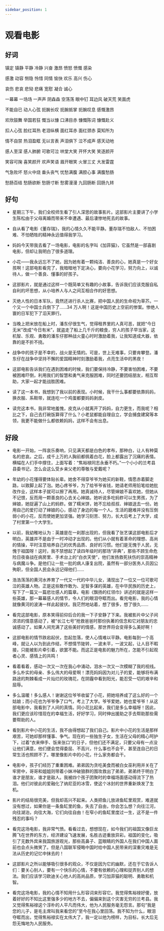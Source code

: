 ```yaml
---
sidebar_position: 1
---
```


# 观看电影

## 好词

镇定 镇静 平静 冷静 兴奋 激昂 愤怒 愤慨 感染

感激 动容 恻隐 怜惜 同情 愉快 欢乐 高兴 伤心

哀伤 悲哀 悲恸 悲痛 宽慰 凝合 诚心

一幕幕 一场场 一声声 阴森森 空荡荡 眼中钉 耳边风 破天荒 笑面虎

不能自已 动人心弦 扼腕长叹 扼腕抵掌 扼腕叹息 感慨激昂

欢欣鼓舞 举国若狂 慨当以慷 口沸目赤 慷慨陈词 慷慨赴义

扣人心弦 脸红耳热 老泪纵横 面红耳赤 面红颈赤 莫知所为

情不自禁 热泪盈眶 无以言表 声泪俱下 泣不成声 感天动地

感人至深 感人肺腑 可歌可泣 哄堂大笑 开怀大笑 笑逐颜开

笑容可掬 喜笑颜开 欢声笑语 眉开眼笑 火冒三丈 大发雷霆

气急败坏 怒火中烧 垂头丧气 忧愁满腹 满腔心事 满腹愁肠

愁肠百结 愁肠欲断 愁肠寸断 愁雾漫漫 九回肠断 回肠九转

## 好句

- 星期三下午，我们全校师生看了引人深思的故事影片。这部影片主要讲了小学生陈松由于父母离婚而带来不幸遭遇、最后凄惨地死去的故事。

- 自从看了电影《董存瑞》，我的心情久久不能平静。董存瑞不怕敌人、不怕困难、不怕牺牲的精神永远值得我学习。

- 妈妈今天带我去看了一场电影，电影的名字叫《加菲猫》，它虽然是一部喜剧电影，但却让我明白了很多道理。

- 小花——我永远忘不了她，因为她有着一颗纯洁、善良的心，她真是一个好女孩啊！这部电影看完了，我暗暗地下定决心，要向小花学习，努力向上，以诚待人，做一个善良、懂事的好孩子。

- 这部影片，就是通过这样一个既简单又有趣的小故事，告诉我们应该克服自私自利的坏思想，从小培养人与人之间互相合作的好思想。

- 灭绝人性的日本军队，竟然还进行杀人比赛，把中国人民的生命视为草芥。一个又一个中国士兵倒下了……34 万人啊！这是中国历史上空前的惨案。惨绝人寰的日军犯下了滔天罪行。

- 当晚上把米放在船上时，潘东仔很生气，觉得租界里的人真可恶，就把“今日无米”改成“今日有米”，就盗走了船上几千斤的粮食，穷人的孩子早当家，这机智、乐观、勇敢的潘东仔那种战火童心时时激励着我，让我知道成大器，依靠的是不折不挠。

- 战争中的孩子是不幸的，战火是无情的。可是，世上无难事，只要肯攀登。潘东仔在战争中坚持不懈的爱国精神时刻激励着我，点亮生活中的黑夜！
- 这部电影告诉我们在遇到困难的时候，我们要保持冷静，不要害怕困难，不要被困难吓倒，利用我们的智慧和勇气来克服困难，同时还要团结朋友，相互帮助，大家一起才能战胜困难。

- 读了这一本书，我想到了我以前的表现。小时候，我干什么事都要依靠妈妈，换衣服、系鞋带，就连吃一个鸡蛋都要妈妈剥皮。

- 读完这本书，我非常地羞愧，皮克从小就离开了妈妈，自力更生，而我呢？相比之下，自己去打碗饭算得了什么？小老鼠都能自理自立，学会捕食建窝等本领，我更不能做什么都依赖妈妈，这样不会有出息。

## 好段

- 电影一开始，一阵哀乐奏响，只见满天都是白色的孝布，那种白，让人有种莫名的悲哀。之后，成千上万的人胸前都佩着白花，脸上都露出了沉痛的表情。横幅在人们手中撑住，上面写着：“焦裕禄同志永垂不朽。”一个小小的兰考县县委书记，怎么会这么受乡亲父老的尊敬与爱戴呢？

- 年幼的小花懂得要体贴长辈。她舍不得穿爷爷为她买的新鞋，情愿赤着脚走路，以致脚上起了泡。她心疼爷爷，为了给爷爷省钱，她请老师用铅笔给她批改作业，这样本子就可以擦了再用。她真诚待人，尽管婶娘不喜欢她，但她从不记恨，反而用一颗善良的心去关心婶娘。她听说多吃蚂蚱可以生男孩，为了婶娘，她捉遍了山上的蚂蚱。做了糯米饼，她不忘给叔叔、婶娘送去一份。她用自己的爱打动了婶娘的心，感动了身边的每一个人。生活的磨难并没有压倒弱小的小花，反而使她更加坚强。她学习刻苦、努力，长大后考上了大学，成了村里第一个大学生。

- 以前，我幼稚地认为：英雄是在一刹那出现的，但我看了张艺谋这部电影后才明白，英雄并不是由于一时冲动才出现的。他们从小就有着革命的理想、高尚的情操，平时注意培养自己的优秀品质、良好的习惯。他们是无愧于人民，无愧于祖国呀！这时，我不禁想起了读四年级时的那场“非典”，那些不顾生命危险日夜奋战在病房里、手术台上的“白衣天使”，他们发扬救死扶伤的崇高精神与病魔斗争。是他们让一批一批的病人康复出院，虽然有一部分医务人员因公殉职，但全国人民会永远记得他们……

- 浩浩荡荡的黄河水养育了一代又一代的中华儿女，涌现出了一位又一位可歌可泣的英雄人物。正是这些敢作敢为、足智多谋的英雄，在中华民族的历史上，写下了一篇又一篇悲壮感人的篇章。电影《飘扬的红领巾》讲述的就是这样一些英雄，那一幕幕感人的情节，令人们的眼泪夺眶而出。看完电影，我的心情就像黄河的波涛一样此起彼伏。我茫然地站着，想了很多，想了很久……

- 看完这部电影，原本笑得前仰后合的我一下子安静了下来。我被影片中父子间浓浓的情意感动了，被“长江七号”抢救爸爸时那份执著的信念和它对朋友的忠诚感动了。如果人间充满了这些美好的情感，那世界将会变得多么美好啊！

- 这部电影的情节跌宕起伏，忽起忽落，使人心情难以平静。电影每到一个高峰，就让人以为到此作结，不想情节陡转，一波未平，一波又起，让人目不暇接，只能被影片牵引着，欲罢不能。而这正是电影的魅力所在，怎能不引起观者心灵、感情上的共鸣！

- 看着看着，感动一次又一次在我心中涌动，泪水一次又一次模糊了我的视线。多么朴实的母亲、多么伟大的母爱啊！漂亮妈妈因为对儿子的爱，能够将布满路途的荆棘看成一片灿烂的玫瑰花，在阴霾中看到阳光，能忍受一切的艰辛和屈辱。

- 多么温暖！多么感人！谢谢这位爷爷收留了小花，把她培养成了这么好的一个姑娘；而小花也为爷爷争了口气，考上了大学。爷爷爱她，她也爱爷爷！从这部电影中，我看到了人间的真情。同小花比起来，我们是多么幸福呀！因此，我们更应该珍惜现在的幸福生活，好好学习，同时伸出援助之手去帮助那些需要帮助的人。

- 看到影片中小花的生活，我不由得想起了我们自己。影片中小花的生活是那样艰苦，可她却那样懂事、争气。现在的一些独生子女，生活在父母的精心呵护下，过着“衣来伸手、饭来张口”的日子，但他们还不满足，只要父母有一点没让他们满意，他们便会觉得委屈、不高兴，什么事也不会干，甚至连自己的日常生活也照顾不了。哪里像影片中的小花，什么家务都会干。

- 电影中，孩子们经历了重重困难。弟弟因为贪吃美食而被白女巫利用并关在了牢房中，哥哥和姐姐则带着小妹冲破狼群的围攻救出了弟弟，弟弟终于明白了谁才是朋友，谁才是敌人。我被四个孩子团聚时的幸福场面感动得流下了热泪。他们对彼此的爱融化了纳尼亚的冰雪，使这个冰封的世界重新焕发了生机。

- 影片的结局很完美，但我却高兴不起来。人类把鱼儿放进鱼缸里观赏，难道就没有想过，如果你是一条鱼缸里的鱼，失去了自由，你会怎么想？向往江河，向往湖泊，向往大海，它们向往自由！在窄小的鱼缸里度过一生，这不是一件残忍的事吗？

- 看完这场电影，我非常气愤。看看过去，想想现在，如今我们的祖国又像巨龙腾飞在世界的东方，经济建设飞速发展，名胜古迹重放异彩。祖国的变化，吸引了无数外宾来我国旅游观光，那些高鼻子、蓝眼睛的外国人在我们中国人面前也会点头微笑了。但是八国联军侵略中国时给中国人民带来的深重灾难是无法从历史的记忆中抹去的！

- 这部影片之所以能够吸引很多的观众，不仅是因为它的幽默，还在于它告诉人们：要关心别人，要有一个快乐的心情，不要有依赖的心理和捉弄别人的想法。我们应该学习欧迪关心他人的高尚品质，学习加菲猫的聪明、勇敢和机智。

- 看完这场电影，我的心情不知用什么形容词来形容它。我觉得焦裕禄好傻，放着好好的不知比这里强多少的地方不去，偏偏来到这个灾害无穷的兰考县。我又觉得焦裕禄这个淳朴的人平凡而伟大，他为人民服务毫无怨言。那句“我是您的儿子，是毛主席叫我来看您的”至今在我心里回荡。我不知为什么，眼泪夺眶而出，觉得焦裕禄实在太伟大了，我一定以他为榜样，为目标，长大后无怨无悔地为人民服务。
